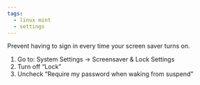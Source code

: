 ```yaml
---
tags:
  - linux mint
  - settings
---
```


Prevent having to sign in every time your screen saver turns on.

1. Go to: System Settings -> Screensaver & Lock Settings
2. Turn off “Lock”
3. Uncheck “Require my password when waking from suspend”
